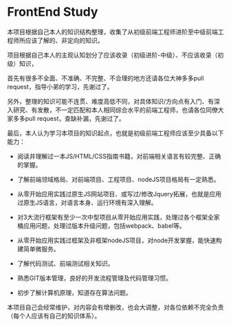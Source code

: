# FrontEnd Study

本项目根据自己本人的知识结构整理，收集了从初级前端工程师进阶至中级前端工程师所应该了解的、非定向的知识。

项目根据自己本人的主观认知划分了应该收录（初级进阶-中级）、不应该收录（初级）知识，

首先有很多不全面、不准确、不完整、不合理的地方还请各位大神多多pull request，指导小弟的学习，先谢过了。

另外，整理的知识可能不连贯、难度高低不同，对具体知识/方向点有入门、有深入研究、有发散，不一定匹配和本人相同综合水平的前端工程师，也请各位同僚大家多多pull request，查缺补漏，先谢过了。

最后，本人认为学习本项目的知识起点，也就是初级前端工程师应该至少具备以下能力：

* 阅读并理解过一本JS/HTML/CSS指南书籍，对前端相关语言有较完整、正确的掌握。

* 了解前端领域格局、对前端项目、工程项目、nodeJS项目格局有一定熟悉。

* 从零开始应用实践过原生JS网站项目、或写过/修改Jquery拓展，也就是应用过原生JS语言，对语言本身、运行环境有深入理解。

* 对3大流行框架有至少一次中型项目从零开始应用实践，处理过各个框架全家桶应用问题，处理过版本升级问题，包括webpack、babel等。

* 从零开始应用实践过框架及非框架nodeJS项目，对node开发掌握，能快速构建简单微服务。

* 了解代码测试、前端测试相关知识。

* 熟悉GIT版本管理，良好的开发流程管理及代码管理习惯。

* 初步了解计算机原理，知道存在算法问题。

本项目自己会经常维护，对内容会有增删改，也会大调整，对各位依赖不完全负责（每个人应该有自己的知识体系）。
